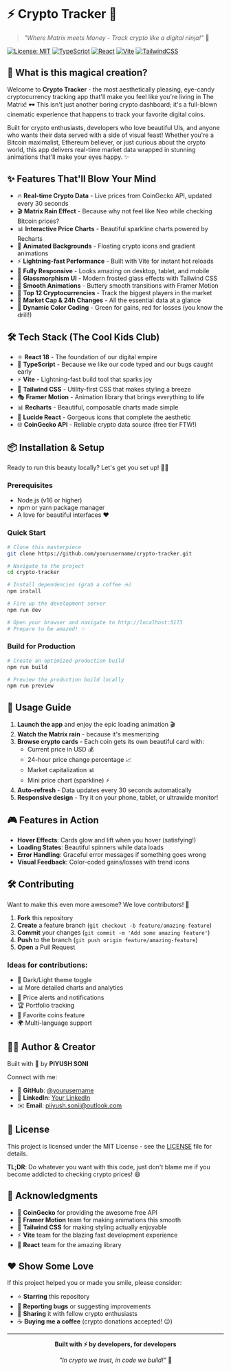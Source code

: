 # ⚡ Crypto Tracker 🚀

> *"Where Matrix meets Money - Track crypto like a digital ninja!"* 💫

[![License: MIT](https://img.shields.io/badge/License-MIT-yellow.svg)](https://opensource.org/licenses/MIT)
[![TypeScript](https://img.shields.io/badge/TypeScript-007ACC?logo=typescript&logoColor=white)](https://www.typescriptlang.org/)
[![React](https://img.shields.io/badge/React-20232A?logo=react&logoColor=61DAFB)](https://reactjs.org/)
[![Vite](https://img.shields.io/badge/Vite-646CFF?logo=vite&logoColor=white)](https://vitejs.dev/)
[![TailwindCSS](https://img.shields.io/badge/Tailwind_CSS-38B2AC?logo=tailwind-css&logoColor=white)](https://tailwindcss.com/)

## 🌟 What is this magical creation?

Welcome to **Crypto Tracker** - the most aesthetically pleasing, eye-candy cryptocurrency tracking app that'll make you feel like you're living in The Matrix! 🕶️ This isn't just another boring crypto dashboard; it's a full-blown cinematic experience that happens to track your favorite digital coins.

Built for crypto enthusiasts, developers who love beautiful UIs, and anyone who wants their data served with a side of visual feast! Whether you're a Bitcoin maximalist, Ethereum believer, or just curious about the crypto world, this app delivers real-time market data wrapped in stunning animations that'll make your eyes happy. ✨

## ✨ Features That'll Blow Your Mind

- 🔥 **Real-time Crypto Data** - Live prices from CoinGecko API, updated every 30 seconds
- 🎬 **Matrix Rain Effect** - Because why not feel like Neo while checking Bitcoin prices?
- 📊 **Interactive Price Charts** - Beautiful sparkline charts powered by Recharts
- 🌊 **Animated Backgrounds** - Floating crypto icons and gradient animations
- ⚡ **Lightning-fast Performance** - Built with Vite for instant hot reloads
- 📱 **Fully Responsive** - Looks amazing on desktop, tablet, and mobile
- 🎨 **Glassmorphism UI** - Modern frosted glass effects with Tailwind CSS
- 🚀 **Smooth Animations** - Buttery smooth transitions with Framer Motion
- 💎 **Top 12 Cryptocurrencies** - Track the biggest players in the market
- 🎯 **Market Cap & 24h Changes** - All the essential data at a glance
- 🌈 **Dynamic Color Coding** - Green for gains, red for losses (you know the drill!)

## 🛠️ Tech Stack (The Cool Kids Club)

- ⚛️ **React 18** - The foundation of our digital empire
- 🔷 **TypeScript** - Because we like our code typed and our bugs caught early
- ⚡ **Vite** - Lightning-fast build tool that sparks joy
- 🎨 **Tailwind CSS** - Utility-first CSS that makes styling a breeze
- 🎭 **Framer Motion** - Animation library that brings everything to life
- 📊 **Recharts** - Beautiful, composable charts made simple
- 🦄 **Lucide React** - Gorgeous icons that complete the aesthetic
- 🌐 **CoinGecko API** - Reliable crypto data source (free tier FTW!)

## 📦 Installation & Setup

Ready to run this beauty locally? Let's get you set up! 🏃‍♂️

### Prerequisites
- Node.js (v16 or higher) 
- npm or yarn package manager
- A love for beautiful interfaces ❤️

### Quick Start
```bash
# Clone this masterpiece
git clone https://github.com/yourusername/crypto-tracker.git

# Navigate to the project
cd crypto-tracker

# Install dependencies (grab a coffee ☕)
npm install

# Fire up the development server
npm run dev

# Open your browser and navigate to http://localhost:5173
# Prepare to be amazed! ✨
```

### Build for Production
```bash
# Create an optimized production build
npm run build

# Preview the production build locally
npm run preview
```

## 🚀 Usage Guide

1. **Launch the app** and enjoy the epic loading animation 🎬
2. **Watch the Matrix rain** - because it's mesmerizing
3. **Browse crypto cards** - Each coin gets its own beautiful card with:
   - Current price in USD 💰
   - 24-hour price change percentage 📈
   - Market capitalization 📊
   - Mini price chart (sparkline) ⚡
4. **Auto-refresh** - Data updates every 30 seconds automatically
5. **Responsive design** - Try it on your phone, tablet, or ultrawide monitor!

## 🎮 Features in Action

- **Hover Effects**: Cards glow and lift when you hover (satisfying!)
- **Loading States**: Beautiful spinners while data loads
- **Error Handling**: Graceful error messages if something goes wrong
- **Visual Feedback**: Color-coded gains/losses with trend icons

## 🛠️ Contributing

Want to make this even more awesome? We love contributors! 🤝

1. **Fork** this repository
2. **Create** a feature branch (`git checkout -b feature/amazing-feature`)
3. **Commit** your changes (`git commit -m 'Add some amazing feature'`)
4. **Push** to the branch (`git push origin feature/amazing-feature`)
5. **Open** a Pull Request

### Ideas for contributions:
- 🌙 Dark/Light theme toggle
- 📊 More detailed charts and analytics
- 🔔 Price alerts and notifications
- 🏆 Portfolio tracking
- 🎯 Favorite coins feature
- 🌍 Multi-language support

## 🧑‍💻 Author & Creator

Built with 💖 by **PIYUSH SONI**

Connect with me:
- 🐙 **GitHub**: [@yourusername](https://github.com/piyush64-bit)
- 💼 **LinkedIn**: [Your LinkedIn](https://linkedin.com/in/piyush64bit)
- ✉️ **Email**: piiyush.sonii@outlook.com

## 📄 License

This project is licensed under the MIT License - see the [LICENSE](LICENSE) file for details.

**TL;DR**: Do whatever you want with this code, just don't blame me if you become addicted to checking crypto prices! 😄

## 🙏 Acknowledgments

- 🥇 **CoinGecko** for providing the awesome free API
- 🎨 **Framer Motion** team for making animations this smooth
- 🌈 **Tailwind CSS** for making styling actually enjoyable
- ⚡ **Vite** team for the blazing fast development experience
- 🚀 **React** team for the amazing library

## ❤️ Show Some Love

If this project helped you or made you smile, please consider:

- ⭐ **Starring** this repository
- 🐛 **Reporting bugs** or suggesting improvements
- 🔄 **Sharing** it with fellow crypto enthusiasts
- ☕ **Buying me a coffee** (crypto donations accepted! 😉)

---

<div align="center">

**Built with ⚡ by developers, for developers**

*"In crypto we trust, in code we build!"* 🚀

</div>